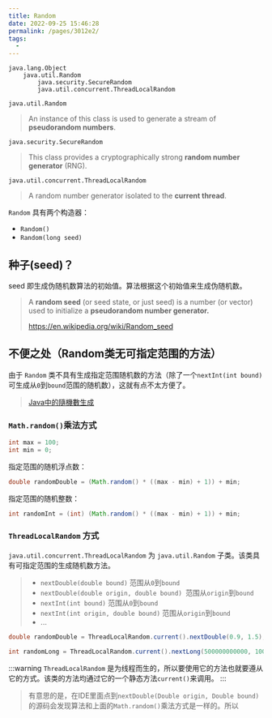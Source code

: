 ```yaml
---
title: Random
date: 2022-09-25 15:46:28
permalink: /pages/3012e2/
tags:
  - 
---
```

```
java.lang.Object
	java.util.Random
		java.security.SecureRandom
		java.util.concurrent.ThreadLocalRandom
```

`java.util.Random`

> An instance of this class is used to generate a stream of **pseudorandom numbers**.

`java.security.SecureRandom`

> This class provides a cryptographically strong **random number generator** (RNG).

`java.util.concurrent.ThreadLocalRandom`

> A random number generator isolated to the **current thread**.

`Random` 具有两个构造器：

- `Random()`
- `Random(long seed)`

## 种子(seed)？

seed 即生成伪随机数算法的初始值。算法根据这个初始值来生成伪随机数。

> A **random seed** (or seed state, or just seed) is a number (or vector) used to initialize a **pseudorandom number generator.**
>
> https://en.wikipedia.org/wiki/Random_seed

## 不便之处（Random类无可指定范围的方法）

由于 `Random` 类不具有生成指定范围随机数的方法（除了一个`nextInt(int bound)`可生成从`0`到`bound`范围的随机数），这就有点不太方便了。

> [Java中的隨機數生成](https://signalfix.net/zh-hant/java%E4%B8%AD%E7%9A%84%E9%9A%A8%E6%A9%9F%E6%95%B8%E7%94%9F%E6%88%90)

### `Math.random()`乘法方式

```java
int max = 100;
int min = 0;
```

指定范围的随机浮点数：

```java
double randomDouble = (Math.random() * ((max - min) + 1)) + min;
```

指定范围的随机整数：

```java
int randomInt = (int) (Math.random() * ((max - min) + 1)) + min;
```

### `ThreadLocalRandom` 方式


`java.util.concurrent.ThreadLocalRandom` 为 `java.util.Random` 子类。该类具有可指定范围的生成随机数方法。

> - `nextDouble(double bound)` 范围从`0`到`bound`
> - `nextDouble(double origin, double bound) `范围从`origin`到`bound`
> - `nextInt(int bound)` 范围从`0`到`bound`
> - `nextInt(int origin, double bound)` 范围从`origin`到`bound`
> - ...

```java
double randomDouble = ThreadLocalRandom.current().nextDouble(0.9, 1.5);

int randomLong = ThreadLocalRandom.current().nextLong(500000000000, 1000000000000);
```

:::warning
`ThreadLocalRandom` 是为线程而生的，所以要使用它的方法也就要遵从它的方式。该类的方法均通过它的一个静态方法`current()`来调用。
:::

> 有意思的是，在IDE里面点到`nextDouble(Double origin, Double bound)`的源码会发现算法和上面的`Math.random()`乘法方式是一样的。所以



